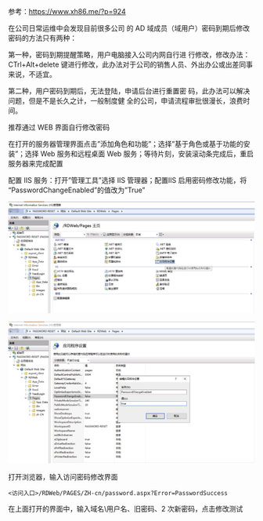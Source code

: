 参考：<https://www.xh86.me/?p=924>

在公司日常运维中会发现目前很多公司 的 AD 域成员（域用户）密码到期后修改密码的方法只有两种：

第一种，密码到期提醒策略，用户电脑接入公司内网自行进 行修改，修改办法：CTrl+Alt+delete 键进行修改，此办法对于公司的销售人员、外出办公或出差同事来说，不适宜。

第二种，用户密码到期后，无法登陆，申请后台进行重置密 码，此办法可以解决问题，但是不是长久之计，一般制度健 全的公司，申请流程审批很漫长，浪费时间。

推荐通过 WEB 界面自行修改密码

在打开的服务器管理界面点击”添加角色和功能”；选择”基于角色或基于功能的安装”；选择 Web 服务和远程桌面 Web 服务；等待片刻，安装滚动条完成后，重启服务器来完成配置

配置 IIS 服务：打开”管理工具”选择 IIS 管理器；配置IIS 启用密码修改功能，将 “PasswordChangeEnabled”的值改为”True”

![image-20240814160247597](./.assets/Web重置密码/image-20240814160247597.png)

![image-20240814160308724](./.assets/Web重置密码/image-20240814160308724.png)

打开浏览器，输入访问密码修改界面

```
<访问入口>/RDWeb/PAGES/ZH-cn/password.aspx?Error=PasswordSuccess
```

在上面打开的界面中，输入域名\用户名、旧密码、2 次新密码，点击修改测试